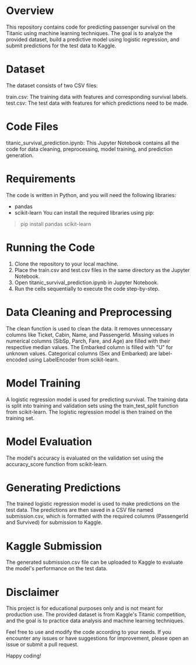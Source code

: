 # Overview
This repository contains code for predicting passenger survival on the Titanic using machine learning techniques. The goal is to analyze the provided dataset, build a predictive model using logistic regression, and submit predictions for the test data to Kaggle.

# Dataset
The dataset consists of two CSV files:

train.csv: The training data with features and corresponding survival labels.
test.csv: The test data with features for which predictions need to be made.
# Code Files
titanic_survival_prediction.ipynb: This Jupyter Notebook contains all the code for data cleaning, preprocessing, model training, and prediction generation.
# Requirements
The code is written in Python, and you will need the following libraries:

* pandas
* scikit-learn
You can install the required libraries using pip:

>pip install pandas scikit-learn

# Running the Code
1. Clone the repository to your local machine.
1. Place the train.csv and test.csv files in the same directory as the Jupyter Notebook.
1. Open titanic_survival_prediction.ipynb in Jupyter Notebook.
1. Run the cells sequentially to execute the code step-by-step.
# Data Cleaning and Preprocessing
The clean function is used to clean the data. It removes unnecessary columns like Ticket, Cabin, Name, and PassengerId. Missing values in numerical columns (SibSp, Parch, Fare, and Age) are filled with their respective median values. The Embarked column is filled with "U" for unknown values. Categorical columns (Sex and Embarked) are label-encoded using LabelEncoder from scikit-learn.

# Model Training
A logistic regression model is used for predicting survival. The training data is split into training and validation sets using the train_test_split function from scikit-learn. The logistic regression model is then trained on the training set.

# Model Evaluation
The model's accuracy is evaluated on the validation set using the accuracy_score function from scikit-learn.

# Generating Predictions
The trained logistic regression model is used to make predictions on the test data. The predictions are then saved in a CSV file named submission.csv, which is formatted with the required columns (PassengerId and Survived) for submission to Kaggle.

# Kaggle Submission
The generated submission.csv file can be uploaded to Kaggle to evaluate the model's performance on the test data.

# Disclaimer
This project is for educational purposes only and is not meant for production use. The provided dataset is from Kaggle's Titanic competition, and the goal is to practice data analysis and machine learning techniques.

Feel free to use and modify the code according to your needs. If you encounter any issues or have suggestions for improvement, please open an issue or submit a pull request.

Happy coding!
